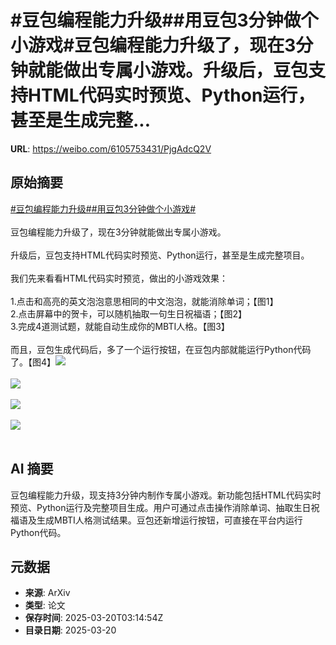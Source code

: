 # #豆包编程能力升级##用豆包3分钟做个小游戏#豆包编程能力升级了，现在3分钟就能做出专属小游戏。升级后，豆包支持HTML代码实时预览、Python运行，甚至是生成完整...

**URL**: https://weibo.com/6105753431/PjgAdcQ2V

## 原始摘要

<a href="https://m.weibo.cn/search?containerid=231522type%3D1%26t%3D10%26q%3D%23%E8%B1%86%E5%8C%85%E7%BC%96%E7%A8%8B%E8%83%BD%E5%8A%9B%E5%8D%87%E7%BA%A7%23&amp;extparam=%23%E8%B1%86%E5%8C%85%E7%BC%96%E7%A8%8B%E8%83%BD%E5%8A%9B%E5%8D%87%E7%BA%A7%23" data-hide=""><span class="surl-text">#豆包编程能力升级#</span></a><a href="https://m.weibo.cn/search?containerid=231522type%3D1%26t%3D10%26q%3D%23%E7%94%A8%E8%B1%86%E5%8C%853%E5%88%86%E9%92%9F%E5%81%9A%E4%B8%AA%E5%B0%8F%E6%B8%B8%E6%88%8F%23&amp;extparam=%23%E7%94%A8%E8%B1%86%E5%8C%853%E5%88%86%E9%92%9F%E5%81%9A%E4%B8%AA%E5%B0%8F%E6%B8%B8%E6%88%8F%23" data-hide=""><span class="surl-text">#用豆包3分钟做个小游戏#</span></a><br><br>豆包编程能力升级了，现在3分钟就能做出专属小游戏。<br><br>升级后，豆包支持HTML代码实时预览、Python运行，甚至是生成完整项目。<br><br>我们先来看看HTML代码实时预览，做出的小游戏效果：<br><br>1.点击和高亮的英文泡泡意思相同的中文泡泡，就能消除单词；【图1】<br>2.点击屏幕中的贺卡，可以随机抽取一句生日祝福语；【图2】<br>3.完成4道测试题，就能自动生成你的MBTI人格。【图3】<br><br>而且，豆包生成代码后，多了一个运行按钮，在豆包内部就能运行Python代码了。【图4】<img style="" src="https://tvax1.sinaimg.cn/large/006Fd7o3gy1hzm9u4zq08g30hq0n4toe.gif" referrerpolicy="no-referrer"><br><br><img style="" src="https://tvax2.sinaimg.cn/large/006Fd7o3gy1hzm9u7nu0qg30hq0n4e81.gif" referrerpolicy="no-referrer"><br><br><img style="" src="https://tvax3.sinaimg.cn/large/006Fd7o3gy1hzm9u7n2m1g30hq0n4k8o.gif" referrerpolicy="no-referrer"><br><br><img style="" src="https://tvax3.sinaimg.cn/large/006Fd7o3gy1hzm9u7kli8g30g00c4gs8.gif" referrerpolicy="no-referrer"><br><br>

## AI 摘要

豆包编程能力升级，现支持3分钟内制作专属小游戏。新功能包括HTML代码实时预览、Python运行及完整项目生成。用户可通过点击操作消除单词、抽取生日祝福语及生成MBTI人格测试结果。豆包还新增运行按钮，可直接在平台内运行Python代码。

## 元数据

- **来源**: ArXiv
- **类型**: 论文
- **保存时间**: 2025-03-20T03:14:54Z
- **目录日期**: 2025-03-20
